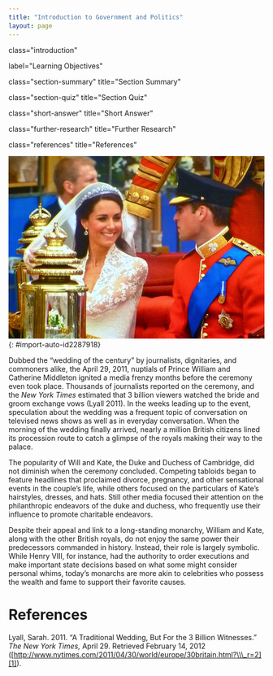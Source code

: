 ```yaml
---
title: "Introduction to Government and Politics"
layout: page
---
```



<cnx-pi data-type="cnx.flag.introduction"> class="introduction" </cnx-pi>

<cnx-pi data-type="chapter-toc">label="Learning Objectives"</cnx-pi>

<cnx-pi data-type="cnx.eoc">class="section-summary" title="Section Summary"</cnx-pi>

<cnx-pi data-type="cnx.eoc">class="section-quiz" title="Section Quiz"</cnx-pi>

<cnx-pi data-type="cnx.eoc">class="short-answer" title="Short Answer"</cnx-pi>

<cnx-pi data-type="cnx.eoc">class="further-research" title="Further Research"</cnx-pi>

<cnx-pi data-type="cnx.eoc">class="references" title="References"</cnx-pi>

 ![Prince William and Catherine Middleton on their wedding day.](../resources/Figure_17_00_01.jpg "Members of Britain&#x2019;s royal family still captivate audiences around the world, but they have limited involvement in the day-to-day operations of their country&#x2019;s government. (Photo courtesy of HerryLawford/flickr)"){: #import-auto-id2287918}

Dubbed the “wedding of the century” by journalists, dignitaries, and commoners alike, the April 29, 2011, nuptials of Prince William and Catherine Middleton ignited a media frenzy months before the ceremony even took place. Thousands of journalists reported on the ceremony, and the *New York Times* estimated that 3 billion viewers watched the bride and groom exchange vows (Lyall 2011). In the weeks leading up to the event, speculation about the wedding was a frequent topic of conversation on televised news shows as well as in everyday conversation. When the morning of the wedding finally arrived, nearly a million British citizens lined its procession route to catch a glimpse of the royals making their way to the palace.

The popularity of Will and Kate, the Duke and Duchess of Cambridge, did not diminish when the ceremony concluded. Competing tabloids began to feature headlines that proclaimed divorce, pregnancy, and other sensational events in the couple’s life, while others focused on the particulars of Kate’s hairstyles, dresses, and hats. Still other media focused their attention on the philanthropic endeavors of the duke and duchess, who frequently use their influence to promote charitable endeavors.

Despite their appeal and link to a long-standing monarchy, William and Kate, along with the other British royals, do not enjoy the same power their predecessors commanded in history. Instead, their role is largely symbolic. While Henry VIII, for instance, had the authority to order executions and make important state decisions based on what some might consider personal whims, today’s monarchs are more akin to celebrities who possess the wealth and fame to support their favorite causes.

# References

Lyall, Sarah. 2011. “A Traditional Wedding, But For the 3 Billion Witnesses.” *The New York Times,* April 29. Retrieved February 14, 2012 ([http://www.nytimes.com/2011/04/30/world/europe/30britain.html?\\\_r=2][1]).



[1]: http://www.nytimes.com/2011/04/30/world/europe/30britain.html?_r=2
